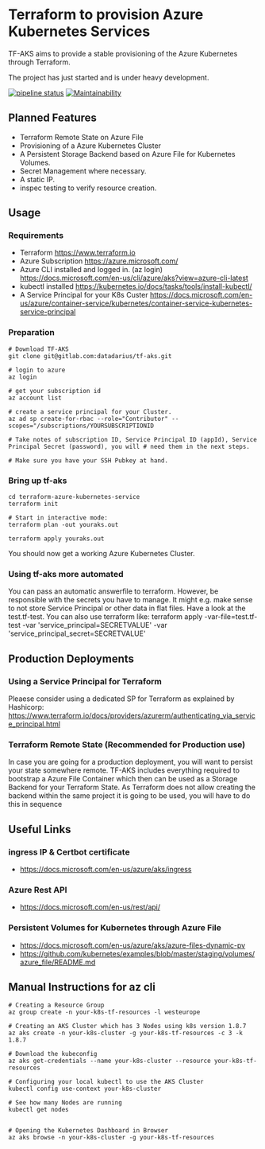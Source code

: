 # Terraform to provision Azure Kubernetes Services
TF-AKS aims to provide a stable provisioning of the Azure Kubernetes through Terraform.

The project has just started and is under heavy development.

[![pipeline status](https://gitlab.com/datadarius/tf-aks/badges/master/pipeline.svg)](https://gitlab.com/datadarius/tf-aks/commits/master)
[![Maintainability](https://api.codeclimate.com/v1/badges/b881a797cb75808d006a/maintainability)](https://codeclimate.com/github/datadarius/tf-aks/maintainability)

## Planned Features
* Terraform Remote State on Azure File 
* Provisioning of a Azure Kubernetes Cluster
* A Persistent Storage Backend based on Azure File for Kubernetes Volumes.
* Secret Management where necessary.
* A static IP.
* inspec testing to verify resource creation.

## Usage

###  Requirements

* Terraform https://www.terraform.io 
* Azure Subscription https://azure.microsoft.com/
* Azure CLI installed and logged in. (az login) https://docs.microsoft.com/en-us/cli/azure/aks?view=azure-cli-latest
* kubectl installed https://kubernetes.io/docs/tasks/tools/install-kubectl/
* A Service Principal for your K8s Custer https://docs.microsoft.com/en-us/azure/container-service/kubernetes/container-service-kubernetes-service-principal


### Preparation

```
# Download TF-AKS
git clone git@gitlab.com:datadarius/tf-aks.git

# login to azure
az login

# get your subscription id
az account list

# create a service principal for your Cluster.
az ad sp create-for-rbac --role="Contributor" --scopes="/subscriptions/YOURSUBSCRIPTIONID

# Take notes of subscription ID, Service Principal ID (appId), Service Principal Secret (password), you will # need them in the next steps.

# Make sure you have your SSH Pubkey at hand.
```

### Bring up tf-aks
```
cd terraform-azure-kubernetes-service
terraform init

# Start in interactive mode:
terraform plan -out youraks.out

terraform apply youraks.out
```

You should now get a working Azure Kubernetes Cluster.

### Using tf-aks more automated
You can pass an automatic answerfile to terraform. However, be responsible with the secrets you have to manage.
It might e.g. make sense to not store Service Principal or other data in flat files. Have a look at the test.tf-test. You can also use terraform like:
terraform apply -var-file=test.tf-test -var 'service_principal=SECRETVALUE' -var 'service_principal_secret=SECRETVALUE'

## Production Deployments
### Using a Service Principal for Terraform
Pleaese consider using a dedicated SP for Terraform as explained by Hashicorp:
https://www.terraform.io/docs/providers/azurerm/authenticating_via_service_principal.html

### Terraform Remote State (Recommended for Production use)
In case you are going for a production deployment, you will want to persist your state somewhere remote.
TF-AKS includes everything required to bootstrap a Azure File Container which then can be used as a Storage Backend for your Terraform State. As Terraform does not allow creating the backend within the same project it is going to be used, you will have to do this in sequence

## Useful Links

### ingress IP & Certbot certificate
* https://docs.microsoft.com/en-us/azure/aks/ingress

### Azure Rest API 
* https://docs.microsoft.com/en-us/rest/api/

### Persistent Volumes for Kubernetes through Azure File
* https://docs.microsoft.com/en-us/azure/aks/azure-files-dynamic-pv
* https://github.com/kubernetes/examples/blob/master/staging/volumes/azure_file/README.md


## Manual Instructions for az cli

```
# Creating a Resource Group
az group create -n your-k8s-tf-resources -l westeurope

# Creating an AKS Cluster which has 3 Nodes using k8s version 1.8.7 
az aks create -n your-k8s-cluster -g your-k8s-tf-resources -c 3 -k 1.8.7

# Download the kubeconfig
az aks get-credentials --name your-k8s-cluster --resource your-k8s-tf-resources

# Configuring your local kubectl to use the AKS Cluster
kubectl config use-context your-k8s-cluster

# See how many Nodes are running
kubectl get nodes


# Opening the Kubernetes Dashboard in Browser
az aks browse -n your-k8s-cluster -g your-k8s-tf-resources

```